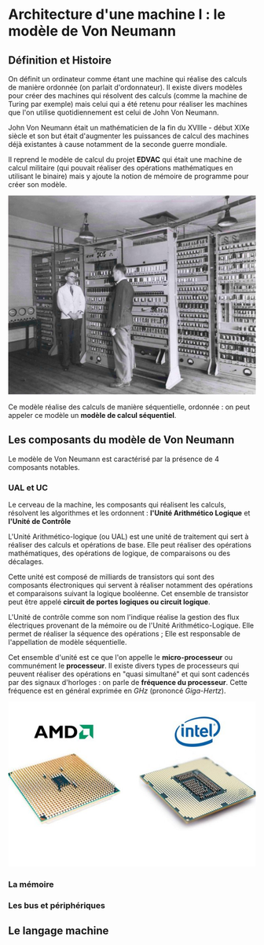 # Architecture d'une machine I : le modèle de Von Neumann

## Définition et Histoire

On définit un ordinateur comme étant une machine qui réalise des calculs de manière ordonnée (on parlait d'ordonnateur).
Il existe divers modèles pour créer des machines qui résolvent des calculs (comme la machine de Turing par exemple) mais celui qui a été retenu pour réaliser les machines que l'on utilise quotidiennement est celui de John Von Neumann.

John Von Neumann était un mathématicien de la fin du XVIIIe - début XIXe siècle et son but était d'augmenter les puissances de calcul des machines déjà existantes à cause notamment de la seconde guerre mondiale.

Il reprend le modèle de calcul du projet **EDVAC** qui était une machine de calcul militaire (qui pouvait réaliser des opérations mathématiques en utilisant le binaire) mais y ajoute la notion de mémoire de programme pour créer son modèle.

![edvac](edvac.jpeg)

Ce modèle réalise des calculs de manière séquentielle, ordonnée : on peut appeler ce modèle un **modèle de calcul séquentiel**.

## Les composants du modèle de Von Neumann

Le modèle de Von Neumann est caractérisé par la présence de 4 composants notables.

### UAL et UC

Le cerveau de la machine, les composants qui réalisent les calculs, résolvent les algorithmes et les ordonnent : **l'Unité Arithmético Logique** et **l'Unité de Contrôle**

L'Unité Arithmético-logique (ou UAL) est une unité de traitement qui sert à réaliser des calculs et opérations de base. Elle peut réaliser des opérations mathématiques, des opérations de logique, de comparaisons ou des décalages.

Cette unité est composé de milliards de transistors qui sont des composants électroniques qui servent à réaliser notamment des opérations et comparaisons suivant la logique booléenne. Cet ensemble de transistor peut être appelé **circuit de portes logiques ou circuit logique**.

L'Unité de contrôle comme son nom l'indique réalise la gestion des flux électriques provenant de la mémoire ou de l'Unité Arithmético-Logique.
Elle permet de réaliser la séquence des opérations ; Elle est responsable de l'appellation de modèle séquentielle.

Cet ensemble d'unité est ce que l'on appelle le **micro-processeur** ou communément le **processeur**.
Il existe divers types de processeurs qui peuvent réaliser des opérations en "quasi simultané" et qui sont cadencés par des signaux d'horloges : on parle de **fréquence du processeur**.
Cette fréquence est en général exprimée en *GHz* (prononcé *Giga-Hertz*).

![proco](intelamd.jpeg)

### La mémoire

### Les bus et périphériques

## Le langage machine